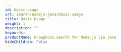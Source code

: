 ```yaml
---
id: basic-usage
url: search/nodejs-java/basic-usage
title: Basic Usage
weight: 1
description: ""
keywords: 
productName: GroupDocs.Search for Node.js via Java
hideChildren: False
---
```

